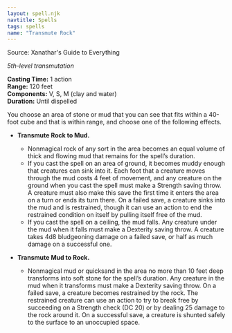```yaml
---
layout: spell.njk
navtitle: Spells
tags: spells
name: "Transmute Rock"
---
```

  
Source: Xanathar's Guide to Everything

_5th-level transmutation_

**Casting Time:** 1 action  
**Range:** 120 feet  
**Components:** V, S, M (clay and water)  
**Duration:** Until dispelled

You choose an area of stone or mud that you can see that fits within a 40-foot cube and that is within range, and choose one of the following effects.

- **Transmute Rock to Mud.**
    - Nonmagical rock of any sort in the area becomes an equal volume of thick and flowing mud that remains for the spell’s duration.
    - If you cast the spell on an area of ground, it becomes muddy enough that creatures can sink into it. Each foot that a creature moves through the mud costs 4 feet of movement, and any creature on the ground when you cast the spell must make a Strength saving throw. A creature must also make this save the first time it enters the area on a turn or ends its turn there. On a failed save, a creature sinks into the mud and is restrained, though it can use an action to end the restrained condition on itself by pulling itself free of the mud.
    - If you cast the spell on a ceiling, the mud falls. Any creature under the mud when it falls must make a Dexterity saving throw. A creature takes 4d8 bludgeoning damage on a failed save, or half as much damage on a successful one.

- **Transmute Mud to Rock.**
    - Nonmagical mud or quicksand in the area no more than 10 feet deep transforms into soft stone for the spell’s duration. Any creature in the mud when it transforms must make a Dexterity saving throw. On a failed save, a creature becomes restrained by the rock. The restrained creature can use an action to try to break free by succeeding on a Strength check (DC 20) or by dealing 25 damage to the rock around it. On a successful save, a creature is shunted safely to the surface to an unoccupied space.